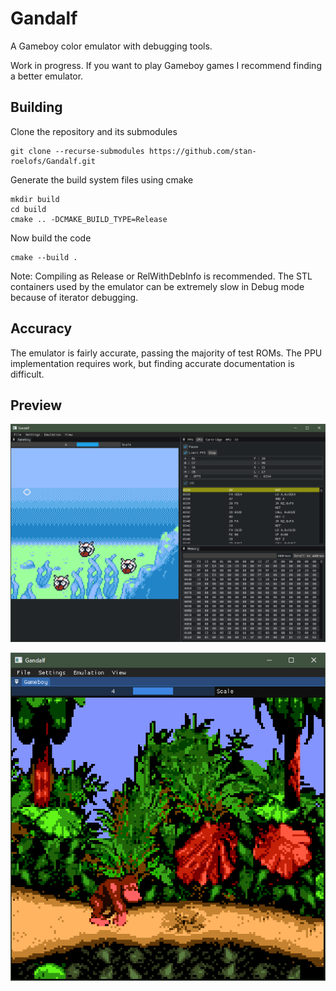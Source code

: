# Gandalf

A Gameboy color emulator with debugging tools.

Work in progress. If you want to play Gameboy games I recommend finding a better emulator.

## Building
Clone the repository and its submodules

```
git clone --recurse-submodules https://github.com/stan-roelofs/Gandalf.git
```

Generate the build system files using cmake

```
mkdir build
cd build
cmake .. -DCMAKE_BUILD_TYPE=Release
```

Now build the code
```
cmake --build .
```

Note: Compiling as Release or RelWithDebInfo is recommended. The STL containers used by the emulator can be extremely slow in Debug mode because of iterator debugging. 

## Accuracy
The emulator is fairly accurate, passing the majority of test ROMs. The PPU implementation requires work, but finding accurate documentation is difficult. 

## Preview
![gold.png](data/gold.png)

![dkc.png](data/dkc.png)
